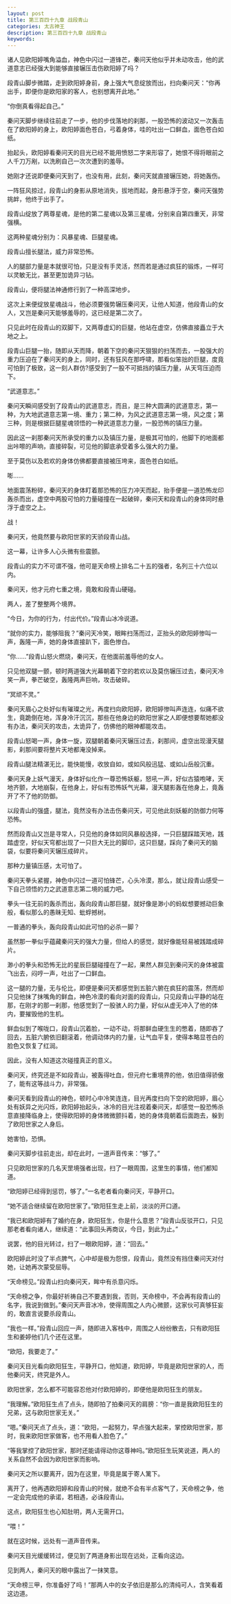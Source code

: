 ```yaml
---
layout: post
title: 第三百四十九章 战段青山
categories: 太古神王
description: 第三百四十九章 战段青山
keywords:
---
```


诸人见欧阳婷嘴角溢血，神色中闪过一道锋芒，秦问天他似乎并未动攻击，他的武道意志已经强大到能够直接辗压击伤欧阳婷了吗？

段青山脚步微踏，走到欧阳婷身前，身上强大气息绽放而出，扫向秦问天：“你再出手，即便你是欧阳家的客人，也别想离开此地。”

“你倒真看得起自己。”

秦问天脚步继续往前走了一步，他的步伐落地的刹那，一股恐怖的波动又一次轰击在了欧阳婷的身上，欧阳婷面色苍白，弓着身体，哇的吐出一口鲜血，面色苍白如纸。

抬起头，欧阳婷看秦问天的目光已经不能用愤怒二字来形容了，她恨不得将眼前之人千刀万剐，以洗刷自己一次次遭到的羞辱。

她刚才还说即便秦问天到了，也没有用，此刻，秦问天就直接辗压她，将她轰伤。

一阵狂风掠过，段青山的身影从原地消失，拔地而起，身形悬浮于空，秦问天强势挑衅，他终于出手了。

段青山绽放了两尊星魂，是他的第二星魂以及第三星魂，分别来自第四重天，非常强横。

这两种星魂分别为：风暴星魂、巨腿星魂。

段青山擅长腿法，威力非常恐怖。

人的腿部力量是本就很可怕，只是没有手灵活，然而若是通过疯狂的锻炼，一样可以灵敏无比，甚至更加诡异刁钻。

段青山，便将腿法神通修行到了一种高深地步。

这次上来便绽放星魂战斗，他必须要强势辗压秦问天，让他人知道，他段青山的女人，又岂是秦问天能够羞辱的，这已经是第二次了。

只见此时在段青山的双脚下，又两尊虚幻的巨腿，他站在虚空，仿佛直接矗立于大地之上。

段青山巨腿一抬，随即从天而降，朝着下空的秦问天狠狠的扫荡而去，一股强大的重力压迫在了秦问天的身上，同时，还有狂风在那呼啸，那看似笨拙的巨腿，度竟可怕到了极致，这一刻人群仿?感受到了一股不可抵挡的镇压力量，从天穹压迫而下。

“武道意志。”

秦问天瞬间感受到了段青山的武道意志，而且，是三种大圆满的武道意志，第一种，为大地武道意志第一境、重力；第二种，为风之武道意志第一境，风之度；第三种，则是根据巨腿星魂领悟的一种武道意志力量，一股恐怖的镇压力量。

因此这一刹那秦问天所承受的重力以及镇压力量，是极其可怕的，他脚下的地面都出咔嚓的声响，直接碎裂，可见他的脚底承受着多么强大的力量。

至于莫伤以及若欢的身体仿佛都要直接被压垮来，面色苍白如纸。

嘭……

地面震荡粉碎，秦问天的身体盯着那恐怖的压力冲天而起，抬手便是一道恐怖龙印轰杀而出，虚空中两股可怕的力量碰撞在一起破碎，秦问天和段青山的身体同时悬浮于虚空之上。

战！

秦问天，他竟然要与欧阳世家的天骄段青山战。

这一幕，让许多人心头微有些震颤。

段青山的实力不可谓不强，他可是天命榜上排名二十五的强者，名列三十六位以内。

秦问天，他才元府七重之境，竟敢和段青山硬碰。

两人，差了整整两个境界。

“今日，为你的行为，付出代价。”段青山冰冷说道。

“就你的实力，能够阻我？”秦问天冷笑，眼眸扫荡而过，正抬头的欧阳婷惨叫一声，轰隆一声，她的身体直接趴下，面色惨白。

“你……”段青山怒火燃烧，秦问天，在他面前羞辱他的女人。

只见他双腿一颤，顿时两道强大光幕朝着下空的若欢以及莫伤辗压过去，秦问天冷笑一声，拳芒破空，轰隆两声巨响，攻击破碎。

“冥顽不灵。”

秦问天眉心之处好似有璀璨之光，再度扫向欧阳婷，欧阳婷惨叫声连连，似痛不欲生，竟跪倒在地，浑身冷汗沉沉，那些在他身边的欧阳世家之人即便想要帮她都没有办法，秦问天的攻击，太诡异了，仿佛他的眼神都能攻击。

段青山怒喝一声，身体一旋，双腿朝着秦问天辗压过去，刹那间，虚空出现漫天腿影，刹那间要将整片天地都淹没掉来。

段青山腿法精湛无比，能快能慢，收放自如，或如风般迅猛、或如山岳般沉重。

秦问天身上妖气漫天，身体好似化作一尊恐怖妖躯，怒吼一声，好似古猿咆哮，天地齐颤，大地崩裂，在他身上，好似有恐怖妖气光幕，漫天腿影轰在他身上，竟轰开了不了他的防御。

以段青山的强盛，腿法，竟然没有办法击伤秦问天，可见他此刻妖躯的防御力何等恐怖。

然而段青山又岂是寻常人，只见他的身体如同风暴般选择，一只巨腿踩踏天地，践踏虚空，好似天穹都出现了一只巨大无比的脚印，这只巨腿，踩向了秦问天的脑袋，似要将秦问天辗压成碎片。

那种力量镇压感，太可怕了。

秦问天拳头紧握，神色中闪过一道可怕锋芒，心头冷漠，那么，就让段青山感受一下自己领悟的力之武道意志第二境的威力吧。

拳头一往无前的轰杀而出，轰向段青山那巨腿，就好像是渺小的蚂蚁想要撼动巨象般，看似那么的愚昧无知、蚍蜉撼树。

一普通的拳头，轰向段青山如此可怕的必杀一脚？

虽然那一拳似乎蕴藏秦问天的强大力量，但给人的感觉，就好像能轻易被践踏成碎片。

渺小的拳头和恐怖无比的星辰巨腿碰撞在了一起，果然人群见到秦问天的身体被震飞出去，闷哼一声，吐出了一口鲜血。

这一腿的力量，无与伦比，即便是秦问天都感觉到五脏六腑在疯狂的震荡，然而却只见他抹了抹嘴角的鲜血，神色冷漠的看向对面的段青山，只见段青山平静的站在那，在刚才的那一刹那，他感觉到了一股骇人的力量，好似从虚无冲入了他的体内，要摧毁他的生机。

鲜血似到了喉咙口，段青山沉着脸，一动不动，将那鲜血硬生生的憋着，随即吞了回去，五脏六腑依旧翻滚着，他调动体内的力量，让气血平复，使得本略显苍白的脸色又恢复了红润。

因此，没有人知道这次碰撞真正的意义。

秦问天，终究还是不如段青山，被轰得吐血，但元府七重境界的他，依旧值得骄傲了，能有这等战斗力，非常强。

秦问天看到段青山的神色，顿时心中冷笑连连，目光再度扫向下空的欧阳婷，眉心处有妖异之光闪烁，欧阳婷抬起头，冰冷的目光注视着秦问天，却感觉一股恐怖杀意直接降临身上，使得欧阳婷的身体微微颤抖着，她的身体竟朝着后面跑去，躲到了欧阳世家之人身后。

她害怕，恐惧。

秦问天脚步往前走出，却在此时，一道声音传来：“够了。”

只见欧阳世家的几名天罡境强者出现，扫了一眼周围，这里生的事情，他们都知道。

“欧阳婷已经得到惩罚，够了。”一名老者看向秦问天，平静开口。

“她不适合继续留在欧阳世家了。”欧阳狂生走上前，淡淡的开口道。

“我已和欧阳婷有了婚约在身，欧阳狂生，你是什么意思？”段青山反驳开口，只见那老者看向诸人，继续道：“此事回头再商议，今日，到此为止。”

说罢，他的目光转过，扫了一眼欧阳婷，道：“回去。”

欧阳婷此时没了半点脾气，心中却是极为怨恨，段青山，竟然没有挡住秦问天对付她，让她再次蒙受屈辱。

“天命榜见。”段青山扫向秦问天，眸中有杀意闪烁。

“天命榜之争，你最好祈祷自己不要遇到我，否则，天命榜中，不会再有段青山的名字，我说到做到。”秦问天声音冰冷，使得周围之人内心微颤，这家伙可真够狂妄的，敢直言说要杀段青山。

“我也一样。”段青山回应一声，随即进入客栈中，周围之人纷纷散去，只有欧阳狂生和姜婷他们几个还在这里。

“欧阳，我要走了。”

秦问天目光看向欧阳狂生，平静开口，他知道，欧阳婷，毕竟是欧阳世家的人，而他秦问天，终究是外人。

欧阳世家，怎么都不可能容忍他对付欧阳婷的，即便他是欧阳狂生的朋友。

“我理解。”欧阳狂生点了点头，随即拍了拍秦问天的肩膀：“你一直是我欧阳狂生的兄弟，这与欧阳世家无关。”

“嗯。”秦问天点了点头，道：“欧阳，一起努力，早点强大起来，掌控欧阳世家，那时，我来欧阳世家做客，也不用看人脸色了。”

“等我掌控了欧阳世家，那时还能请得动你这尊神吗。”欧阳狂生玩笑说道，两人的关系自然不会因为欧阳世家而影响。

秦问天之所以要离开，因为在这里，毕竟是属于寄人篱下。

离开了，他再遇欧阳婷和段青山的时候，就绝不会有半点客气了，天命榜之争，他一定会完成他的承诺，若相遇，必诛段青山。

这点，欧阳狂生也心知肚明，两人无需开口。

“喂！”

就在这时候，远处有一道声音传来。

秦问天目光缓缓转过，便见到了两道身影出现在远处，正看向这边。

见到两人，秦问天的眼中露出了一抹笑意。

“天命榜三甲，你准备好了吗！”那两人中的女子依旧是那么的清纯可人，含笑看着这边道。
